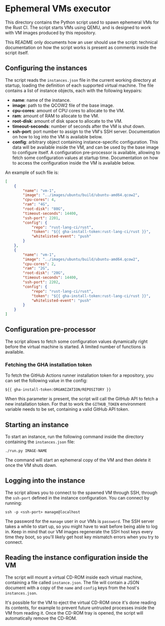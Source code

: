 # Ephemeral VMs executor

This directory contains the Python script used to spawn ephemeral VMs for the
Rust CI. The script starts VMs using QEMU, and is designed to work with VM
images produced by this repository.

This README only documents how an user should use the script: technical
documentation on how the script works is present as comments inside the script
itself.

## Configuring the instances

The script reads the `instances.json` file in the current working directory at
startup, loading the definition of each supported virtual machine. The file
contains a list of instance objects, each with the following keypairs:

* **name**: name of the instance.
* **image**: path to the QCOW2 file of the base image.
* **cpu-cores**: amount of CPU cores to allocate to the VM.
* **ram**: amount of RAM to allocate to the VM.
* **root-disk**: amount of disk space to allocate to the VM.
* **timeout-seconds**: number of seconds after the VM is shut down.
* **ssh-port**: port number to assign to the VM's SSH server. Documentation on
  how to log into the VM is available below.
* **config**: arbitrary object containing instance-specific configuration. This
  data will be available inside the VM, and can be used by the base image to
  configure itself. A configuration pre-processor is available, allowing to
  fetch some configuration values at startup time. Documentation on how to
  access the configuration inside the VM is available below.

An example of such file is:

```json
[
    {
        "name": "vm-1",
        "image": "../images/ubuntu/build/ubuntu-amd64.qcow2",
        "cpu-cores": 4,
        "ram": "4G",
        "root-disk": "80G",
        "timeout-seconds": 14400,
        "ssh-port": 2201,
        "config": {
            "repo": "rust-lang-ci/rust",
            "token": "${{ gha-install-token:rust-lang-ci/rust }}",
            "whitelisted-event": "push"
        }
    },
    {
        "name": "vm-1",
        "image": "../images/ubuntu/build/ubuntu-amd64.qcow2",
        "cpu-cores": 2,
        "ram": "2G",
        "root-disk": "20G",
        "timeout-seconds": 14400,
        "ssh-port": 2202,
        "config": {
            "repo": "rust-lang-ci/rust",
            "token": "${{ gha-install-token:rust-lang-ci/rust }}",
            "whitelisted-event": "push"
        }
    }
]
```

## Configuration pre-processor

The script allows to fetch some configuration values dynamically right before
the virtual machine is started. A limited number of functions is available.

### Fetching the GHA installation token

To fetch the GitHub Actions runner installation token for a repository, you can
set the following value in the config:

```
${{ gha-install-token:ORGANIZATION/REPOSITORY }}
```

When this parameter is present, the script will call the GitHub API to fetch a
new installation token. For that to work the `GITHUB_TOKEN` environment
variable needs to be set, containing a valid GitHub API token.

## Starting an instance

To start an instance, run the following command inside the directory containing
the `instances.json` file:

```
./run.py IMAGE-NAME
```

The command will start an ephemeral copy of the VM and then delete it once the
VM shuts down.

## Logging into the instance

The script allows you to connect to the spawned VM through SSH, through the
`ssh-port` defined in the instance configuration. You can connect by running:

```
ssh -p <ssh-port> manage@localhost
```

The password for the `manage` user in our VMs is `password`. The SSH server
takes a while to start up, so you might have to wait before being able to log
in. Keep in mind that our VM images regenerate the SSH host keys every time
they boot, so you'll likely get host key mismatch errors when you try to
connect.

## Reading the instance configuration inside the VM

The script will mount a virtual CD-ROM inside each virtual machine, containing
a file called `instance.json`. The file will contain a JSON document with a
copy of the `name` and `config` keys from the host's `instances.json`.

It's possible for the VM to eject the virtual CD-ROM once it's done reading its
contents, for example to prevent future untrusted processes inside the VM from
reading it. Once the CD-ROM tray is opened, the script will automatically
remove the CD-ROM.
